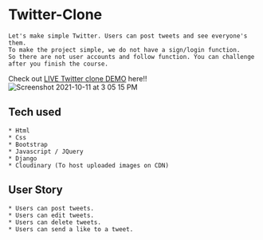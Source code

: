 # Twitter-Clone
```
Let's make simple Twitter. Users can post tweets and see everyone's them.
To make the project simple, we do not have a sign/login function.
So there are not user accounts and follow function. You can challenge after you finish the course.
```
Check out [LIVE Twitter clone DEMO](https://twitterclone89.herokuapp.com/) here!!
![Screenshot 2021-10-11 at 3 05 15 PM](<img width="1790" alt="image" src="https://user-images.githubusercontent.com/100715740/161657836-fb6f2d32-3773-41e5-b5f4-31bd2bd0f85c.png">)

## Tech used
```
* Html
* Css
* Bootstrap
* Javascript / JQuery
* Django
* Cloudinary (To host uploaded images on CDN)
```
## User Story
```
* Users can post tweets.
* Users can edit tweets.
* Users can delete tweets.
* Users can send a like to a tweet.
```
